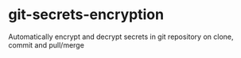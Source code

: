 # git-secrets-encryption
Automatically encrypt and decrypt secrets in git repository on clone, commit and pull/merge
